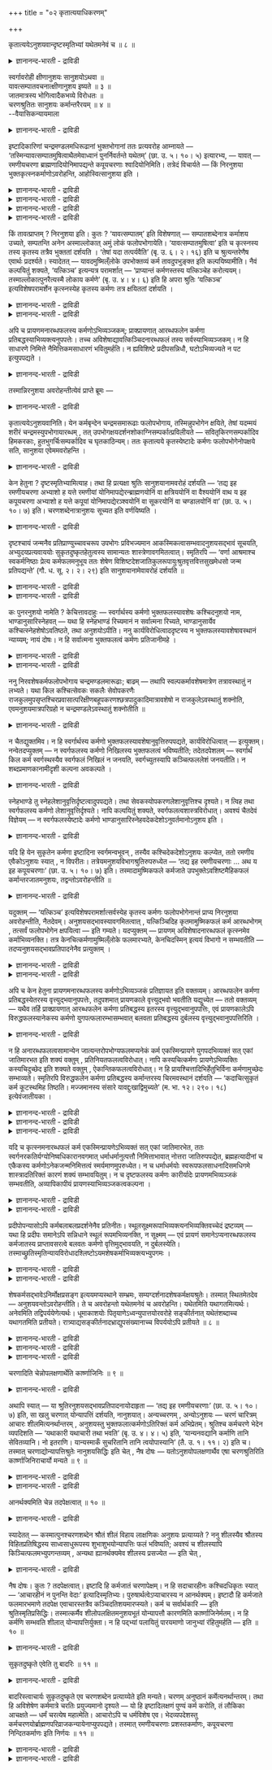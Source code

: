 +++
title = "०२ कृतात्ययाधिकरणम्"

+++

कृतात्ययेऽनुशयवान्दृष्टस्मृतिभ्यां यथेतमनेवं च ॥ ८ ॥  
<details><summary>ज्ञानानन्द-भारती - द्राविडी</summary>

क्रुदात्ययेअऩुसयवाऩ्त्रुष्टस्म्रुदिप्याम् यदेदमऩेवम् स ॥ ८ ॥
</details>

स्वर्गावरोही क्षीणानुशयः सानुशयोऽथवा ॥  
यावत्सम्पातवचनात्क्षीणानुशय इष्यते ॥ ३ ॥  
जातमात्रस्य भोगित्वादैकभव्ये विरोधतः ॥  
चरणश्रुतितः सानुशयः कर्मान्तरैरयम् ॥ ४ ॥  
--वैयासिकन्यायमाला

<details><summary>ज्ञानानन्द-भारती - द्राविडी</summary>

स्वर्क्कत्तिलिरुन्दु इऱङ्गुगिऱवऩ् कर्मा पूरावुम् सिलवु सॆय्दु मिच्चमिल्लामल् इरुप्पवऩा? अल्लदु मिच्च मुळ्ळ कर्मावैयुडैयवऩा? "ऎदुवरै कर्मावो" ऎऩ्ऱु सॊल्लियिरुप्पदाल् मिच्चमिल्लादवऩ् ताऩ् ऎऩ्ऱु ऎण्णप् पडुगिऱदु। पिऱन्द वुडऩेये अऩुबविक्कुम् तऩ्मैयिरुप्प तालुम्, ऒरे समयत्तिल् ऎल्लाम् (अऩुबविक्कप्पडुगिऱदु) ऎऩ्बदु विरोदम् आऩदिऩालुम्, सरणच्चुरुदियिल् सॊल्लप् पडुवदालुम्, वेऱु कर्माक्कळिऩाल् मिच्चमुळ्ळवऩागवे इवऩ् इरुक्किऱाऩ्।
</details>

इष्टादिकारिणां चन्द्रमण्डलमधिरूढानां भुक्तभोगानां ततः प्रत्यवरोह आम्नायते — ‘तस्मिन्यावत्सम्पातमुषित्वाथैतमेवाध्वानं पुनर्निवर्तन्ते यथेतम्’ (छा. उ. ५। १०। ५) इत्यारभ्य, — यावत् — रमणीयचरणा ब्राह्मणादियोनिमापद्यन्ते कपूयचरणाः श्वादियोनिमिति। तत्रेदं विचार्यते — किं निरनुशया भुक्तकृत्स्नकर्माणोऽवरोहन्ति, आहोस्वित्सानुशया इति ।

<details><summary>ज्ञानानन्द-भारती - द्राविडी</summary>

(स्वर्गलोगत्तिऱ्कु पोवदैप्पऱ्ऱि विसारित्तु विट्टु तिरुम्बि वरुवदैप् पऱ्ऱि विसारिक्किऱार्। स्वर्गलोगम् सॆऩ्ऱु अङ्गु कर्मबलऩैयऩुबवित्तु विट्टुत्तिरुम्बि वरुम् पोदु कर्मसेषत्तुडऩ् इङ्गि वरुगिऩ्ऱाऩा अल्लदु कर्मा इल्लामलेये वरुगिऱाऩा ऎऩ्ऱु सन्देहम्। कर्मा इल्लामलेये वरुगिऱाऩ् ऎऩ्ऱु पूर्वबक्षम्। स्वर्गलोगत्तिल् ऎल्ला कर्म पलऩैयुम् अऩुबवित्तुविट्टबडियाल् इवऩिडम् कर्मा मीदमिल्लाददाल् कर्मा इल्लामलेये वरुगिऱाऩ्। कर्मा इरुक्कुंवरै अदऩ् पलऩै अऩुबविप्पदऱ्काग स्वर्गलोगत्तिल् तङ्गिविट्टु कर्मा मुडिन्ददुम् इन्द वऴियिल् तिरुम्बि वरुगिऱाऩ् ऎऩ्ऱु वेऱॊरु सुरुदि मीदियऩ्ऩियिल् ऎल्ला कर्म पलऩैयुम् स्वर्क्कत्तिल् अऩुबविप्पदाग सॊल्गिऱदु। आदलाल् कर्मा मीदियिल्लामले इऱङ्गुगिऱाऩ् ऎऩ्ऱु पूर्वबक्षम्।
</details>

<details><summary>ज्ञानानन्द-भारती - द्राविडी</summary>

स्व्र्गत्तिल् सुगत्तै अऩुबविप्पदऱ्काग सॆय्यप्पट्ट कर्मा मुऴुवदुम् तीर्न्दुबोऩालुम् पलऩैक् कॊडुक्काद सञ्जिदमाऩ पुण्य पाप् कर्माक्कळ् एराळमाग इरुप्पदाल् कर्मावुडऩेये तिरुम्बि वरुगिऱाऩ् ऎऩ्ऱु सित्तान्दम्। कर्मा मीदमिल्लाविट्टाल् पिऱन्द कुऴन्दैगळुक्कु सुग तुक्काऩुबवमिरुक्कादु। पिऱन्दबिऩ् कुऴन्दैगळ् पुण्य पाबङ्गळैच् चॆय्यविल्लैये! ऒरु पिऱवियिल् सॆय्यप्पट्ट ऎल्ला कर्माक्कळुम् मऱु पिऱवियिलेये पलऩैगॊडुत्तुत् तीर्न्दुविडुगिऩ्ऱऩ ऎऩ्ऱ वादम् सरियल्ल इन्दिरबदवियैक् कॊडुक्किऱ अच्वमेदम् मुदलाऩ पुण्य कर्माक्कळैयुम् पऩ्ऱि, नाय् मुदलिय पिऱवियैक् कॊडुक्किऱ पाब कर्माक्कळैयुम् ऒरे पिऱवियिल् अऩुबविक्क मुडियाददाल् ऎल्ला कर्माक्कळुम् ऒरे पिऱवियिल् तीर्न्दु पोगादु। आगवे सञ्जिद कर्माक्कळिल् स्वर्गलोग सौक्यत्तैक् कॊडुत्त सोमयागम् ऎऩ्ऱ कर्मा मुडिन्दु पोऩालुम् पलऩैक्कॊडुक्कादमऱ्ऱ कर्माक्कळ् मिञ्जित्ताऩि रुक्कुम्। सुरुदियिल् 'सम्बादम्' ऎऩ्ऱ सॊल् स्वर्ग सौक्यत्तै कॊडुक्कुम् पुण्य कर्मावैत्ताऩ् कुऱिक्कुम्। स्वर्गत्तिलिरुन्दु इऱङ्गि ५वदु आहुदियिल् सरीरत्तै ऎडुक्कुम्बॊऴुदु पुण्यमुळ्ळवर्गळ् उयर्न्द पिऱवियैयुम् पाबमुळ्ळवर्गळ् ताऴ्न्द पिऱवियैयुम् अडैगिऱार्गळ् ऎऩ्ऱु सुरुदि स्वर्गत्तिलिरुन्दु पूमिक्कु वरुबवर्गळुक्कु कर्मसेषम् इरुप्पदैक् काट्टुगिऱदु। आगैयाल् कर्मसेषत्तुडऩ् तिरुम्बि वरुगिऱार्गळ् ऎऩ्ऱु सित्तान्दम्)।
</details>

<details><summary>ज्ञानानन्द-भारती - द्राविडी</summary>

यागम् मुदलियदु सॆय्दु पुगै मुदलाऩ वऴियाग सन्दिर मण्डलत्तिऱ्कु एऱि पोगङ्गळै अऩुबवित्तु विट्टवर्गळुक्कु अङ्गिरुन्दु तिरुम्ब कीऴे इऱङ्गुवदु सॊल्लप्पडुगिऱदु। "अव्विडत्तिल् सम्बादम् इरुक्कुम् वरै इरुन्दुविट्टु पिऱगु ऎप्पडि पोगप्पट्टदो अदे वऴियाग मऱुबडियुम् तिरुम्बुगिऱार्गळ्" (सान्।V;१०-५) ऎऩ्ऱु आरम्बित्तु नल्ल कर्मा उळ्ळवर्गळ् पिराह्मणर् मुदलाऩ जऩ्मावै अडैगिऱार्गळ्। कॆट्ट कर्मा उळ्ळवर्गळ् नाय् मुदलाऩ जऩ्मावै अडैगिऱार्गळ् ऎऩ्ऱु।
</details>

<details><summary>ज्ञानानन्द-भारती - द्राविडी</summary>

अङ्गु इदु विसारिक्कप्पडुगिऱदु। ऎल्ला कर्माक्कळैयुम् अऩुबवित्तुविट्टु पाक्कि कर्मायिल् लामले इऱङ्गुगिऱार्गळा? अल्लदु पाक्कि कर्मावुडऩ् इऱङ्गुगिऱार्गळा? ऎऩ्ऱु।
</details>

किं तावत्प्राप्तम् ? निरनुशया इति। कुतः ? ‘यावत्सम्पातम्’ इति विशेषणात् — सम्पातशब्देनात्र कर्माशय उच्यते, सम्पतन्ति अनेन अस्माल्लोकात् अमुं लोकं फलोपभोगायेति। ‘यावत्सम्पातमुषित्वा’ इति च कृत्स्नस्य तस्य कृतस्य तत्रैव भुक्ततां दर्शयति । ‘तेषां यदा तत्पर्यवैति’ (बृ. उ. ६। २। १६) इति च श्रुत्यन्तरेणैष एवार्थः प्रदर्श्यते। स्यादेतत् — यावदमुष्मिल्ँलोके उपभोक्तव्यं कर्म तावदुपभुङ्क्त इति कल्पयिष्यामीति। नैवं कल्पयितुं शक्यते, ‘यत्किञ्च’ इत्यन्यत्र परामर्शात् — ‘प्राप्यान्तं कर्मणस्तस्य यत्किञ्चेह करोत्ययम्। तस्माल्लोकात्पुनरैत्यस्मै लोकाय कर्मणे’ (बृ. उ. ४। ४। ६) इति हि अपरा श्रुतिः ‘यत्किञ्च’ इत्यविशेषपरामर्शेन कृत्स्नस्येह कृतस्य कर्मणः तत्र क्षयिततां दर्शयति ।

<details><summary>ज्ञानानन्द-भारती - द्राविडी</summary>

पूर्वबक्षम्: ऎदु न्यायम्? कर्मा अऩ्ऩियिल् ऎऩ्ऱु। एऩ्? सम्बादमिरुक्कुम् वरैयॆऩ्ऱु कुऱिप्पिट्टि रुक्किऱबडियाल्। इङ्गु सम्बादम् ऎऩ्ऱ सप्तत्तिऩाल् कर्माविऩ् सम्बन्दम् सॊल्लप्पडुगिऱदु। इदऩाल् इन्द लोगत्तिलिरुन्दु अन्द लोगत्तिऱ्कु पलऩैयऩुबविप् पदऱ्काग पोगिऱार्गळ् ऎऩ्ऱु। कर्मा इरुक्कुंवरै इरुन्दुविट्टु ऎऩ्बदिऩाल् सॆय्यप्पट्टुळ्ळ अन्द ऎल्ला कर्माविऱ्कुम् अङ्गेये अऩुबविक्कप्पट्ट तऩ्मैयै काट्टुगिऱदु। “अवर्गळुक्कु ऎप्पॊऴुदु अदु मुडिगिऱदो (अप्पॊऴुदु तिरुम्बि वरुगिऱार्गळ्)” (पिरुहत्।VI;२-१६) ऎऩ्ऩुम् वेऱु सुरुदियिऩाल् इदे विषयम् काट्टप्पट्टिरुक्किऱदु।
</details>

<details><summary>ज्ञानानन्द-भारती - द्राविडी</summary>

अन्द लोगत्तिल् ऎव्वळवु कर्मा अऩुबविक्क वेण्डियदो, अव्वळवैयुम् अऩुबविक्किऱाऩ् ऎऩ्ऱु कल्बिक्किऱेऩ् ऎऩ्ऱु इदु इरुक्कलाम्। अव्विदम् कल्बिक्क मुडियादु। वेऱु इडत्तिल् “ऎदॆल्लामो" ऎऩ्ऱु कुऱिप्पिट्टिरुप्पदाल् “ऎदैयॆल्लाम् इङ्गे इवऩ् सॆय्गिऱाऩो, अन्द कर्माविऩ् मुडिवै अडैन्दु, अन्द लोगत्तिलिरुन्दु मऱुबडियुम् इन्द लोगत्तिऱ्कु कर्माविऱ्काग वरुगिऱाऩ्” (पिरुहत्।IV;४-६) ऎऩ्ऱ वेऱु सुरुदि "ऎदॆल्लामो" ऎऩ्ऱु विसेष मऩ्ऩियिल् कुऱिप्पिडुवदाल् इङ्गे सॆय्यप्पट्ट ऎल्ला कर्माविऱ्कुम् अङ्गे क्षयमेऱ्पडुवदै काट्टुगिऱदु।
</details>

अपि च प्रायणमनारब्धफलस्य कर्मणोऽभिव्यञ्जकम्; प्राक्प्रायणात् आरब्धफलेन कर्मणा प्रतिबद्धस्याभिव्यक्त्यनुपपत्तेः। तच्च अविशेषाद्यावत्किञ्चिदनारब्धफलं तस्य सर्वस्याभिव्यञ्जकम्। न हि साधारणे निमित्ते नैमित्तिकमसाधारणं भवितुमर्हति। न ह्यविशिष्टे प्रदीपसन्निधौ, घटोऽभिव्यज्यते न पट इत्युपपद्यते ।

<details><summary>ज्ञानानन्द-भारती - द्राविडी</summary>

तविरवुम्, मरणम् पलऩै कॊडुक्कवारम्बिक्काद कर्माविऱ्कु अबिव्यञ्जगम् (पलऩै कॊडुक्क तयाराक् कुवदु) मरणत्तिऱ्कु मुऩ्ऩाल् पलऩै कॊडुक्क आरम्बित्तिरुक्कुम् कर्माविऩाल् तडैबट्टिरुप्पदऱ्कु (अप्पॊऴुदु) अबिव्यक्ति पॊरुन्दादागैयाल्। अदिल् विसेषमिल्लाददिऩाल् पलऩ् कॊडुक्क आरम्बिक्काद कर्मा ऎव्वळवु उण्डो अदु ऎल्लावऱ्ऱैयुमे तॆरियप्पडुत्तुम्। निमित्तम् पॊदुवाग इरुक्कुम्बोदु, नैमित्तिगम् पॊदुविल्लामल् इरुक्क मुडियादल्लवा? तीबत्तिऩुडैय सन्निदि वित्यासमऩ्ऩियिल् इरुक्कुम् पोदु, कुडम् तॆरिगिऱदु। पडम् तॆरियविल्लै, ऎऩ्बदु उसिदमागादु।
</details>

तस्मान्निरनुशया अवरोहन्तीत्येवं प्राप्ते ब्रूमः —

<details><summary>ज्ञानानन्द-भारती - द्राविडी</summary>

आगैयाल् कर्मसेषमिल्लामल् इऱङ्गुगिऱार्गळ् ऎऩ्ऱु।
</details>

कृतात्ययेऽनुशयवानिति। येन कर्मबृन्देन चन्द्रमसमारूढाः फलोपभोगाय, तस्मिन्नुपभोगेन क्षयिते, तेषां यदम्मयं शरीरं चन्द्रमस्युपभोगायारब्धम् , तत् उपभोगक्षयदर्शनशोकाग्निसम्पर्कात्प्रविलीयते — सवितृकिरणसम्पर्कादिव हिमकरकाः, हुतभुगर्चिःसम्पर्कादिव च घृतकाठिन्यम्। ततः कृतात्यये कृतस्येष्टादेः कर्मणः फलोपभोगेनोपक्षये सति, सानुशया एवेममवरोहन्ति ।

<details><summary>ज्ञानानन्द-भारती - द्राविडी</summary>

समादाऩम्: इव्विदम् वरुम्बोदु सॊल्गिऱोम्। “सॆय्ददु मुडिन्दवुडऩ्, कर्मावुडऩ्” ऎऩ्ऱु ऎन्द कर्मक्कूट्टत्तिऩाल् पलऩै अऩुबविप्पदऱ्काग सन्दिरमण्डलम् सॆऩ्ऱार्गळो, अदु अऩुबवत्तिऩाल् क्षयमाऩवुडऩ्, अवर्गळुडैय ऎन्द जलमयमाऩ सरीरम् सन्दिरऩिल् अऩुबविप्पदऱ्काग एऱ्पट्टदो अदु पोगत् तिऩ् क्षयत्तैप् पार्प्पदिऩाल् एऱ्पडुम् सोगमॆऩ्ऱ अक्ऩियिऩ् सेर्क्कैयिऩाल् लयत्तैयडैन्दु विडुगिऱदु। (उरुगिविडुगिऱदु) सूर्य किरणम् पडुवदाल् पऩिक्कट्टिगळैप्पोल, अक्ऩियिऩ् ज्वालै पडुवदाल् नॆय्यिऩ् कॆट्टियायिरुक्कुम् तऩ्मै पोल। आगैयाल् सॆय्ददु मुडिन्दवुडऩ्; सॆय्यप्पट्ट यागम् मुदलाऩ कर्माविऱ्कु पलऩै अऩुबविप्पदाल् क्षयम् एऱ्पडुम्बोदु, (पाक्कि) कर्मावुडऩेये इङ्गु इऱङ्गि वरुगिऱार्गळ्।
</details>

केन हेतुना ? दृष्टस्मृतिभ्यामित्याह। तथा हि प्रत्यक्षा श्रुतिः सानुशयानामवरोहं दर्शयति — ‘तद्य इह रमणीयचरणा अभ्याशो ह यत्ते रमणीयां योनिमापद्येरन्ब्राह्मणयोनिं वा क्षत्रिययोनिं वा वैश्ययोनिं वाथ य इह कपूयचरणा अभ्याशो ह यत्ते कपूयां योनिमापद्येरञ्श्वयोनिं वा सूकरयोनिं वा चण्डालयोनिं वा’ (छा. उ. ५। १०। ७) इति। चरणशब्देनात्रानुशयः सूच्यत इति वर्णयिष्यति ।

<details><summary>ज्ञानानन्द-भारती - द्राविडी</summary>

ऎऩ्ऩ कारणत्तिऩाल्? “सुरुदि स्मिरुदिगळि लिरुन्दु” ऎऩ्ऱु सॊल्गिऱार्। अप्पडिये पिरत्यक्षमाग सुरुदि कर्मा उडैयवर्गळुक्कु इऱङ्गुदलैक् काट्टुगिऱदु, ‘अवर्गळुक्कुळ् ऎवर्गळ् इङ्गे नल्ल कर्मा उळ्ळवर्गळो अवर्गळ् नल्ल जऩ्मावै अडैगि ऱार्गळ् ऎऩ्बदु निच्चयम्, पिराह्मण जऩ्मावैयो, क्षत्तिरिय जऩ्मावैयो, वैसिय जऩ्मावैयो; मेलुम् ऎवर् इङ्गे कॆट्ट कर्मा उळ्ळवर्गळो अवर्गळ् कॆट्ट जऩ्मावै अडैगिऱार्गळ् ऎऩ्बदुम् निच्चयम्, नाय् जऩ्मावैयो पऩ्ऱि जऩ्मावैयो सण्डाळ जऩ्मावैयो' (सान्।V;१०-७) ऎऩ्ऱु। “सरणम्” ऎऩ्ऱ सप्तत्तिऩाल् कर्मा कुऱिक्कप्पडुगिऱदु। ऎऩ्बदै पिऩ्ऩाल् वर्णिप्पार्।
</details>

दृष्टश्चायं जन्मनैव प्रतिप्राण्युच्चावचरूप उपभोगः प्रविभज्यमान आकस्मिकत्वासम्भवादनुशयसद्भावं सूचयति, अभ्युदयप्रत्यवाययोः सुकृतदुष्कृतहेतुत्वस्य सामान्यतः शास्त्रेणावगमितत्वात्। स्मृतिरपि — ‘वर्णा आश्रमाश्च स्वकर्मनिष्ठाः प्रेत्य कर्मफलमनुभूय ततः शेषेण विशिष्टदेशजातिकुलरूपायुःश्रुतवृत्तवित्तसुखमेधसो जन्म प्रतिपद्यन्ते’ (गौ. ध. सू. २। २। २९) इति सानुशयानामेवावरोहं दर्शयति ॥

<details><summary>ज्ञानानन्द-भारती - द्राविडी</summary>

ऒव्वॊरु पिराणिक्कुम् पिऱवियिलेये तॆरिगिऱ उयर्वु, ताऴ्वाग वित्यासप्पट्टिरुक्किऱ अऩुबवम्, कारणम् इल्लामले एऱ्पट्टिरुप्पदु सम्बविक्काद तिऩाल्, कर्माविऩ् इरुप्पैक् काट्टुगिऱदु। सॆल्वत् तुडऩ् इरुप्पदऱ्कुम् सिरमप्पडुवदऱ्कुम् पुण्णियमुम्, पाबमुम् कारणमॆऩ्बदु पॊदुवाग सास्तिरत्तिऩाल् अऱियप्पडुवदाल्।
</details>

<details><summary>ज्ञानानन्द-भारती - द्राविडी</summary>

वर्णत्तैयुम् आच्रमत्तैयुम् उडैयवर्गळ् तङ्गळ् कर्माविल् ईडुबट्टिरुन्दु इऱन्द पिऱगु कर्मबलऩै अऩुबवित्तुविट्टु, पिऱगु मीदमुळ्ळ कर्माविऩाल् कुऱिप्पिट्ट इडम्, इऩम्, कुलम्, रूबम्, आयुस्, वित्यै, नडत्तै, सॆल्वम्, सुगम्, पुत्ति इवैयुळ्ळवर्गळाग जऩ्मावै अडैगिऱार्गळ् ऎऩ्ऱुळ्ळ स्मिरुदियुम् कर्मावुडैयवर्गळुक्के इऱङ्गुदलैक् काट्टुगिऱदु।
</details>

कः पुनरनुशयो नामेति ? केचित्तावदाहुः — स्वर्गार्थस्य कर्मणो भुक्तफलस्यावशेषः कश्चिदनुशयो नाम, भाण्डानुसारिस्नेहवत् — यथा हि स्नेहभाण्डं रिच्यमानं न सर्वात्मना रिच्यते, भाण्डानुसार्येव कश्चित्स्नेहशेषोऽवतिष्ठते, तथा अनुशयोऽपीति। ननु कार्यविरोधित्वाददृष्टस्य न भुक्तफलस्यावशेषावस्थानं न्याय्यम्; नायं दोषः। न हि सर्वात्मना भुक्तफलत्वं कर्मणः प्रतिजानीमहे ।

<details><summary>ज्ञानानन्द-भारती - द्राविडी</summary>

“अऩुसयम्” (कर्मा) ऎऩ्बदु ऎदु? ऎऩ्बदिल् सिलर् सॊल्गिऱार्गळ्। स्वर्क्कत्तै पिरयोजऩ मायुडैयदाय् पलऩ् अऩुबविक्कप्पट्टदाय् इरुक्कुम् कर्माविऩुडैय एदो मीदमुळ्ळदु अऩुसयम्; पात्तिरत्तिल् ऒट्टिक् कॊण्डु इरुक्कुम् ऎण्णॆय्बोल, ऎऩ्ऱु ऎप्पडि ऎण्णॆय् पात्तिरम् वडित्तालुम्गूड पूरावुम् वडिक्क मुडिगिऱदिल्लै। पात्तिरत्तिल् ऒट्टिक्कॊण्डे कॊञ्जम् ऎण्णै मीदम् इरुक्कवेयिरुक्कुमो, अदु पोल अऩुसयमुम् ऎऩ्ऱु
</details>

<details><summary>ज्ञानानन्द-भारती - द्राविडी</summary>

अदिरुष्टत्तिऱ्कु कार्यत्तै विरोदियायुडैय तऩ्मै (पलऩ् एऱ्पट्टाल् नासम् अडैय वेण्डिय तऩ्मै) इरुप्पदाल्, पलऩ् अऩुबविक्कप्पट्ट कर्मा विऱ्कु मीदम् इरुप्पदु न्यायमिल्लैये ऎऩ्ऱाल् इदु तोषमिल्लै। कर्माविऱ्कु पूरावुम् पलऩ् अऩुबविक्कप् पडुम् तऩ्मैयैच् चॊल्लविल्लै।
</details>

ननु निरवशेषकर्मफलोपभोगाय चन्द्रमण्डलमारूढाः; बाढम् — तथापि स्वल्पकर्मावशेषमात्रेण तत्रावस्थातुं न लभ्यते। यथा किल कश्चित्सेवकः सकलैः सेवोपकरणैः राजकुलमुपसृप्तश्चिरप्रवासात्परिक्षीणबहूपकरणश्छत्रपादुकादिमात्रावशेषो न राजकुलेऽवस्थातुं शक्नोति, एवमनुशयमात्रपरिग्रहो न चन्द्रमण्डलेऽवस्थातुं शक्नोतीति ॥

<details><summary>ज्ञानानन्द-भारती - द्राविडी</summary>

पाक्कियऩ्ऩियिल् कर्मबलऩै अऩुबविक्कवल्लवा सन्दिरमण्डलम् एऱिच्चॆऩ्ऱदु? वास्तवम्। आऩालुम् कर्माविऩ् सेषम् वॆगु अल्बमायिरुन्दाल् मात्तिरम् अङ्गे इरुक्क मुडियादु। सेवैक्कु वेण्डिय सगल उबगरणङ्गळुडऩ् राजगुलम् सॆऩ्ऱ सेवगळ् वॆगुनाळ् वॆळियिल् पोय् इरुन्दबडियाल् अनेग उबगरणङ्गळ् कुऱैन्दुबोय् कुडै, पादुगै मुदलियदु मात्तिरम् मीदमुळ्ळवऩाय् राजगुलत्तिल् इरुक्कमुडिया तल्लवा? अदैप्पोल। इव्विदमे मीदमुळ्ळ कर्मावै मात्तिरमुडैयवऩ् सन्दिरमण्डलत्तिल् इरुप्पदु मुडियादु ऎऩ्ऱु।
</details>

न चैतद्युक्तमिव। न हि स्वर्गार्थस्य कर्मणो भुक्तफलस्यावशेषानुवृत्तिरुपपद्यते, कार्यविरोधित्वात् — इत्युक्तम्। नन्वेतदप्युक्तम् — न स्वर्गफलस्य कर्मणो निखिलस्य भुक्तफलत्वं भविष्यतीति; तदेतदपेशलम् — स्वर्गार्थं किल कर्म स्वर्गस्थस्यैव स्वर्गफलं निखिलं न जनयति, स्वर्गच्युतस्यापि कञ्चित्फललेशं जनयतीति। न शब्दप्रमाणकानामीदृशी कल्पना अवकल्पते ।

<details><summary>ज्ञानानन्द-भारती - द्राविडी</summary>

इदुवुम् युक्तमिल्लै। स्वर्क्कत्तै पिरयोजऩ माय् उडैयदुम् पलऩै अऩुबविक्कप्पट्टदुमाऩ कर्माविऱ्कु मीदमिरुक्कुमॆऩ्बदु पॊरुन्दादु। कार्यत् तिऱ्कु विरोदत्तऩ्मैयुळ्ळदाल् ऎऩ्ऱु सॊल्लप्पट्टदु। स्वर्क्कत्तै पलऩायुळ्ळ कर्मा पूरावुम् पलऩ् अऩुब विक्कप्पट्टदाग इरादु ऎऩ्ऱु इदुवुम् सॊऩ्ऩोमे ऎऩ्ऱाल्, अदुवुम् न्यायमागादु। स्वर्क्कत्तै पिरयोजऩमायुळ्ळ कर्मा स्वर्क्कत्तिलिरुप्पवऩुक्कु पूरा स्वर्क्क पलऩैयुम् एऱ्पडुत्तुवदु इल्लै, स्वर्क्कत्तिलिरुन्दु नऴुविऩवऩुक्कुम् एदो कॊञ्जम् पलऩै एऱ्पडुत्तुगिऱदु ऎऩ्ऱु। सप्तत्तै पिरमाणमाय् उळ्ळवर्गळुक्कु इदुबोलवुळ्ळ कल्बऩै उसिद मिल्लै।
</details>

स्नेहभाण्डे तु स्नेहलेशानुवृत्तिर्दृष्टत्वादुपपद्यते। तथा सेवकस्योपकरणलेशानुवृत्तिश्च दृश्यते। न त्विह तथा स्वर्गफलस्य कर्मणो लेशानुवृत्तिर्दृश्यते। नापि कल्पयितुं शक्यते, स्वर्गफलत्वशास्त्रविरोधात्। अवश्यं चैतदेवं विज्ञेयम् — न स्वर्गफलस्येष्टादेः कर्मणो भाण्डानुसारिस्नेहवदेकदेशोऽनुवर्तमानोऽनुशय इति ।

<details><summary>ज्ञानानन्द-भारती - द्राविडी</summary>

ऎण्णॆय् पात्तिरत्तिलो कॊञ्जम् ऎण्णॆय् ऒट्टिक्कॊण्डिरुप्पदु नेरिल् पार्क्कप्पडुगिऱ पडियाल् पॊरुत्तमागुम्। अप्पडिये सेवगऩुक्कु कॊञ्जम् उबगरणङ्गळ् मीदमिरुप्पदु काणप्पडुगिऱदु। इङ्गेयो अदैप्पोल, स्वर्क्कत्तै पलऩायुळ्ळ कर्माविऩ् मीदमिरुप्पदु काणप्पडविल्लै, स्वर्क्कत्तै पलऩा युळ्ळदॆऩ्ऱु सॊल्लुम् सास्तिरत्तिऱ्कु विरोदमायिरुप् पदाल् कल्बिक्कवुम् मुडियादु। इदै अवसियम् अऱिन्दु कॊळ्ळ वेण्डुम्। स्वर्क्कत्तै पलऩागवुडैय यागम् मुदलिय कर्माविऱ्कु पात्तिरत्तिल् ऒट्टिक्कॊण्डिरुक्कुम् ऎण्णैयैप्पोल, ऒट्टिक्कॊण्डु कूडवेवरुगिऱ ऒरु अंसम् अऩुसयम् अल्ल।
</details>

यदि हि येन सुकृतेन कर्मणा इष्टादिना स्वर्गमन्वभूवन् , तस्यैव कश्चिदेकदेशोऽनुशयः कल्प्येत, ततो रमणीय एवैकोऽनुशयः स्यात् , न विपरीतः। तत्रेयमनुशयविभागश्रुतिरुपरुध्येत — ‘तद्य इह रमणीयचरणाः … अथ य इह कपूयचरणाः’ (छा. उ. ५। १०। ७) इति। तस्मादामुष्मिकफले कर्मजाते उपभुक्तेऽवशिष्टमैहिकफलं कर्मान्तरजातमनुशयः, तद्वन्तोऽवरोहन्तीति ॥

<details><summary>ज्ञानानन्द-भारती - द्राविडी</summary>

ऎन्द यागम् मुदलाऩ पुण्णिय कर्माविऩाल् स्वर्गत्तै अऩुबवित्तार्गळो, अदे कर्माविऩुडैय ऒरु अंसम् अऩुसयम् ऎऩ्ऱु कल्बिक्कप्पडुमेयाऩाल्, अप्पॊऴुदु ऒरे नल्लदागत्ताऩ् अऩुसयम् इरुक्क मुडियुम्। माऱुदलाग इरुक्क मुडियादु। "अप्पॊऴुदु इङ्गे नल्ल नडत्तैयुळ्ळवर्गळ्, अप्पडिये कॆट्ट नडत्तैयुळ्ळवर्गळ् ऎवर्गळो" (सान्।V;१०-३) ऎऩ्ऱु अऩुसयत्तै पिरित्तुच् चॊल्लुम् इन्द सुरुदि पादिक्कप् पट्टु विडुम्। आगैयाल् मऱुलोगत्तिल् उळ्ळदै पलऩायुडैय कर्मक्कूट्टम् अऩुबविक्कप्पट्ट पिऱगु, मीदमिरुक्कुम् इन्द लोगत्तिलुळ्ळ पलऩैक् कॊडुक्कुम् वेऱु कर्माक्कळिऩ् कूट्टम्दाऩ् अऩुसयम्; अदैयुडै यवर्गळ् इऱङ्गि वरुगिऱार्गळ्, ऎऩ्ऱु।
</details>

यदुक्तम् — ‘यत्किञ्च’ इत्यविशेषपरामर्शात्सर्वस्येह कृतस्य कर्मणः फलोपभोगेनान्तं प्राप्य निरनुशया अवरोहन्तीति, नैतदेवम्। अनुशयसद्भावस्यावगमितत्वात् , यत्किञ्चिदिह कृतमामुष्मिकफलं कर्म आरब्धभोगम् , तत्सर्वं फलोपभोगेन क्षपयित्वा — इति गम्यते। यदप्युक्तम् — प्रायणम् अविशेषादनारब्धफलं कृत्स्नमेव कर्माभिव्यनक्ति। तत्र केनचित्कर्मणामुष्मिल्ँलोके फलमारभ्यते, केनचिदस्मिन् इत्ययं विभागो न सम्भवतीति — तदप्यनुशयसद्भावप्रतिपादनेनैव प्रत्युक्तम् ।

<details><summary>ज्ञानानन्द-भारती - द्राविडी</summary>

“ऎदु ऎल्लामो" ऎऩ्ऱु। वित्यासप्पडुत्तामल् सॊल्लियिरुप्पदाल् इङ्गे सॆय्यप्पट्टिरुक्किऱ ऎल्ला कर्माविऩुडैय मुडिवैयुम् पलऩै अऩुबविप्पदिऩाल् अडैन्दु, अऩुसयमऩ्ऩियिलेये वरुगिऱार्गळ् ऎऩ्ऱु ऎदु सॊल्लप्पट्टदो, अदु अप्पडियल्ल। अऩुसयमुण् डॆऩ्बदु तॆरिगिऱबडियाल् मऱु उलगत्तै पलऩायुळ्ळ ऎन्द कर्मा ऎल्लाम् इङ्गे सॆय्यप्पट्टिरुक्किऱदो अदु पलऩ् कॊडुक्कवारम्बित्तु अदु पूरावैयुम् पलऩै अऩुबविप्पदिऩाल् क्षयम् सॆय्दु ऎऩ्ऱु तॆरिगिऱदु।
</details>

<details><summary>ज्ञानानन्द-भारती - द्राविडी</summary>

मरणम् ऎऩ्बदु पॊदुवाऩदाल् पलऩ् कॊडुक्क आरम्बिक्काद ऎल्ला कर्मावैयुम् काट्टुगिऱदु, अदिल् सिल कर्माविऩाल् मऱु उलगत्तिल् पलऩै आरम्बिक्किऱदु सिल कर्माविऩाल् इङ्गे पलऩैक् कॊडुक्किऱदु ऎऩ्ऱु पिरिप्पदु सम्बविक्कादु, ऎऩ्ऱु ऎदु सॊल्लप्पट्टदो, अदुवुम्गूड अऩुसयम् उण्डु ऎऩ्ऱु ऎडुत्तुक् काट्टिऩ तिऩालेये पदिल् सॊल्लप्पट्टुविट्टदु।
</details>

अपि च केन हेतुना प्रायणमनारब्धफलस्य कर्मणोऽभिव्यञ्जकं प्रतिज्ञायत इति वक्तव्यम्। आरब्धफलेन कर्मणा प्रतिबद्धस्येतरस्य वृत्त्युद्भवानुपपत्तेः, तदुपशमात् प्रायणकाले वृत्त्युद्भवो भवतीति यद्युच्येत — ततो वक्तव्यम् — यथैव तर्हि प्राक्प्रायणात् आरब्धफलेन कर्मणा प्रतिबद्धस्य इतरस्य वृत्त्युद्भवानुपपत्तिः, एवं प्रायणकालेऽपि विरुद्धफलस्यानेकस्य कर्मणो युगपत्फलारम्भासम्भवात् बलवता प्रतिबद्धस्य दुर्बलस्य वृत्त्युद्भवानुपपत्तिरिति ।

<details><summary>ज्ञानानन्द-भारती - द्राविडी</summary>

मेलुम्, पलऩ् कॊडुक्क आरम्बिक्काद कर्मावै मरणम् काट्टुगिऱदु ऎऩ्ऱु ऎन्दक् कारणत्तिऩाल् सॊल्लप्पडुगिऱदु? पलऩैक् कॊडुक्क आरम्बित् तिरुक्कुम् कर्माविऩाल् तडैबट्टिरुक्किऱ मऱ्ऱत्तिऱ्कु विरुत्तियेऱ्पडुवदु न्यायमिल्लाददिऩाल्, मरण कालत्तिल् अदु अडङ्गिविट्टबडियाल् विरुत्ति एऱ्पडु किऱदु ऎऩ्ऱु सॊल्गिऱदाऩाल्, अप्पॊऴुदु सॊल्ल वेण्डुम्-मरणत्तिऱ्कु मुऩ्ऩाल् पलऩैक् कॊडुक्क वारम्बित्तुळ्ळ कर्माविऩाल् तडैबट्टिरुक्किऱ मऱ्ऱ तिऱ्कु विरुत्तियेऱ्पडुवदु ऎप्पडि न्यायमिल् लैयो, अप्पडिये मरण कालत्तिलुम्गूड विरुत्तमाऩ पलऩ् कळैयुडैय पल कर्माक्कळुक्कु ऒरे समयत्तिल् पलऩ् कॊडुक्क आरम्बिप्पदु सम्बविक्काददिऩाल्, पलमायुळ्ळ तिऩाल् तडैबट्टुळ्ळ तुर्बलमाऩ कर्माविऱ्कु विरुत्ति येऱ्पडुवदु न्यायमिल्लै,
</details>

न हि अनारब्धफलत्वसामान्येन जात्यन्तरोपभोग्यफलमप्यनेकं कर्म एकस्मिन्प्रायणे युगपदभिव्यक्तं सत् एकां जातिमारभत इति शक्यं वक्तुम् , प्रतिनियतफलत्वविरोधात्। नापि कस्यचित्कर्मणः प्रायणेऽभिव्यक्तिः कस्यचिदुच्छेद इति शक्यते वक्तुम् , ऐकान्तिकफलत्वविरोधात्। न हि प्रायश्चित्तादिभिर्हेतुभिर्विना कर्मणामुच्छेदः सम्भाव्यते। स्मृतिरपि विरुद्धफलेन कर्मणा प्रतिबद्धस्य कर्मान्तरस्य चिरमवस्थानं दर्शयति — ‘कदाचित्सुकृतं कर्म कूटस्थमिह तिष्ठति। मज्जमानस्य संसारे यावद्दुःखाद्विमुच्यते’ (म. भा. १२। २९०। १८) इत्येवंजातीयका ।

<details><summary>ज्ञानानन्द-भारती - द्राविडी</summary>

वॆव्वेऱु जऩ्माक्कळिल् पलऩै अऩुबविक्क वेण्डिय पलविद कर्मावुम्गूड, पलऩ्गॊडुक्क आरम्बिक्कविल्लै ऎऩ्ऱ समाऩत्तऩ्मैयिऩाल्, ऒरे मरणत्तिल् सेर्न्दाऱ्पोल वियक्तमाग आगि ऒरु जऩ्मावै आरम्बिक्किऱदु ऎऩ्ऱु सॊल्लवुम् मुडियादु, अदऱ्कु एऱ्पट्ट तऩित्तऩियाऩ पलऩैयुडैय तऩ्मैक्कु विरोदमागैयाल्।
</details>

<details><summary>ज्ञानानन्द-भारती - द्राविडी</summary>

मरणगालत्तिल् सिल कर्माविऱ्कु वियक्ति, सिलदिऱ्कु नासम् ऎऩ्ऱु सॊल्लवुम् मुडियादु। पलऩैक् कॊडुत्ताग वेण्डुमॆऩ्ऱ तऩ्मैक्कु विरोदमा कैयाल्, पिरायच्चित्तम् मुदलाऩ कारणङ्गळ् अऩ्ऩियिल् कर्माक्कळुक्कु नासम् सम्बविक्कादु ऎऩ्बदु पिरसित्तम्।
</details>

<details><summary>ज्ञानानन्द-भारती - द्राविडी</summary>

विरुत्तमाऩ पलऩैक्कॊडुक्कुम् कर्माविऩाल् तडैबट्टिरुक्कुम् वेऱु कर्माविऱ्कु वॆगुनाळ् इरुप्पु उण्डु ऎऩ्बदै स्मिरुदियुम् काट्टुगिऱदु। “संसारत्तिल् मूऴ्गि इरुप्पवऩ् ऎप्पॊऴुदु तुक्कत् तिलिरुन्दु विडुबडुगिऱाऩो अदुवरै, सिल समयम् पुण्णिय कर्मा इङ्गु अऴियामल् इरुक्कुम्” ऎऩ्बदु पोलवुळ्ळदु।
</details>

यदि च कृत्स्नमनारब्धफलं कर्म एकस्मिन्प्रायणेऽभिव्यक्तं सत् एकां जातिमारभेत, ततः स्वर्गनरकतिर्यग्योनिष्वधिकारानवगमात् धर्माधर्मानुत्पत्तौ निमित्ताभावात् नोत्तरा जातिरुपपद्येत, ब्रह्महत्यादीनां च एकैकस्य कर्मणोऽनेकजन्मनिमित्तत्वं स्मर्यमाणमुपरुध्येत। न च धर्माधर्मयोः स्वरूपफलसाधनादिसमधिगमे शास्त्रादतिरिक्तं कारणं शक्यं सम्भावयितुम्। न च दृष्टफलस्य कर्मणः कारीर्यादेः प्रायणमभिव्यञ्जकं सम्भवतीति, अव्यापिकापीयं प्रायणस्याभिव्यञ्जकत्वकल्पना ।

<details><summary>ज्ञानानन्द-भारती - द्राविडी</summary>

पलऩै कॊडुक्कवारम्बिक्काद ऎल्ला कर्मावुमे ऒरे मरणत्तिल् वियक्तमागि ऒरे जऩ्मावैक् कॊडुक् कुमेयाऩाल्, अप्पॊऴुदु स्वर्क्कम्। नरगम्, मिरुगम् इप्पिऱविगळुक्कु कर्माविल् अदिगारम् काणादबडियाल्, तर्ममो, अदर्ममो एऱ्पडमुडियाददिऩाल् निमित्त मिल्लै ऎऩ्बदाल्, मेले पिऱप्पे एऱ्पड नियाय मिल्लै। पिरह्महत्ति मुदलियवैगळिल् ऒव्वॊरु कर्माविऱ्कुम् पल जऩ्माक्कळुक्कु कारणमायिरुक्कुम् तऩ्मै स्मिरुदिगळिल् सॊल्लप्पट्टिरुप्पदु पादिक्कप् पट्टुविडुम्। तर्मम्, अदर्मम् इवैगळुडैय स्वरूबम्, पलऩ्, सादऩम् मुदलियदै अऱियुम् विषयत्तिल् सास्तिरत्तिऱ्कु वेऱाग कारणम् इरुक्कलामॆऩ्ऱु ऎण्ण मुडियादु।
</details>

<details><summary>ज्ञानानन्द-भारती - द्राविडी</summary>

मेलुम्, मरणत्तिऱ्कु कर्मावैक् काट्टुम् तऩ्मै उण्डॆऩ्ऱ कल्बऩै नेरिल् पार्क्कक्कूडिय पलऩुळ्ळ कारीरि मुदलाऩ कर्माक्कळुक्कु मरणम् काट्टुगिऱ तॆऩ्बदु पॊरुन्दादॆऩ्बदिऩाल् वियाबगमाऩदु मिल्लै।
</details>

प्रदीपोपन्यासोऽपि कर्मबलाबलप्रदर्शनेनैव प्रतिनीतः। स्थूलसूक्ष्मरूपाभिव्यक्त्यनभिव्यक्तिवच्चेदं द्रष्टव्यम् — यथा हि प्रदीपः समानेऽपि सन्निधाने स्थूलं रूपमभिव्यनक्ति, न सूक्ष्मम् — एवं प्रायणं समानेऽप्यनारब्धफलस्य कर्मजातस्य प्राप्तावसरत्वे बलवतः कर्मणो वृत्तिमुद्भावयति, न दुर्बलस्येति। तस्माच्छ्रुतिस्मृतिन्यायविरोधादश्लिष्टोऽयमशेषकर्माभिव्यक्त्यभ्युपगमः ।

<details><summary>ज्ञानानन्द-भारती - द्राविडी</summary>

तीब तिरुष्टान्दम् सॊऩ्ऩदुम् कर्माक्कळिऩ् पलाबलऩ्गळिऩालेये पदिल् सॊल्लप्पट्टुविट्टदु, स्तूलमायुळ्ळ रूबम् तॆरिगिऱदु सूक्ष्ममायुळ्ळ रूबम् तॆरिगिऱदिल्लै, ऎऩ्बदुबोल इदु अऱियप्पड वेण्डुम्। मुऩ्ऩाल् इरुप्पदु ऎऩ्बदु समाऩमायिरुन्द पोदिलुम्, तीबम् ऎप्पडि स्तूलमाऩ रूबत्तै विळक्कुगिऱदु। सूक्ष्ममाऩ रूबत्तै विळक्कुवदिल् लैयो, अप्पडिये पलऩैक् कॊडुक्क आरम्बिक्काद कर्म कूट्टत्तिऱ्कु इडम् किडैप्पदु पॊदुवायिरुन्द पोदिलुम्, मरणम् पलमाऩ कर्माविऩ् विरुत्तियै एऱ्पडुत्तुगिऱदु। तुर्बलमाऩ कर्माविऱ्किल्लै, ऎऩ्ऱु।
</details>

<details><summary>ज्ञानानन्द-भारती - द्राविडी</summary>

आगैयाल् पाक्कियऩ्ऩियिल् ऎल्ला कर्मावुम् वियक्तमागिऱदु ऎऩ्ऱु ऒप्पुक्कॊळ्वदु सुरुदि, स्मिरुदि न्यायङ्गळुक्कु विरोदमायिरुप्पदाल् पॊरुत्तमिल्लै।
</details>

शेषकर्मसद्भावेऽनिर्मोक्षप्रसङ्ग इत्ययमप्यस्थाने सम्भ्रमः, सम्यग्दर्शनादशेषकर्मक्षयश्रुतेः। तस्मात् स्थितमेतदेव — अनुशयवन्तोऽवरोहन्तीति। ते च अवरोहन्तो यथेतमनेवं च अवरोहन्ति। यथेतमिति यथागतमित्यर्थः। अनेवमिति तद्विपर्ययेणेत्यर्थः। धूमाकाशयोः पितृयाणेऽध्वन्युपात्तयोरवरोहे सङ्कीर्तनात् यथेतंशब्दाच्च यथागतमिति प्रतीयते। रात्र्याद्यसङ्कीर्तनादभ्राद्युपसंख्यानाच्च विपर्ययोऽपि प्रतीयते ॥ ८ ॥

<details><summary>ज्ञानानन्द-भारती - द्राविडी</summary>

कर्मा पाक्कियिरुन्दाल् मोक्षमिल्लामल् पोय् विडुम् ऎऩ्गिऱ इदुवुम् न्यायमिल्लाद पदट्टम्, नल्ल अऱिविऩाल् (आत्म (आत्म साक्षात्कारत्तिऩाल्) ऎल्ला कर्माक्कळुम् क्षयमागिविडुमॆऩ्ऱु सुरुदियिरुप्पदिऩाल्।
</details>

<details><summary>ज्ञानानन्द-भारती - द्राविडी</summary>

आगैयाल् अऩुसयत्तोडु कूडिऩवर्गळाग कीऴे इऱङ्गुगिऱार्गळ् ऎऩ्ऱ इदुदाऩ् निलैक्किऱदु।
</details>

<details><summary>ज्ञानानन्द-भारती - द्राविडी</summary>

इऱङ्गुगिऱ अवर्गळुम् पोऩबडियायुम्, अप्पडि यऩ्ऩियिलुम् इऱङ्गुगिऱार्गळ्। “पोऩबडि” ऎऩ्ऱाल् ऎन्द किरमप्पडिप् पोऩार्गळो अप्पडि ऎऩ्ऱु अर्त्तम्। “अप्पडियऩ्ऩियिल्” ऎऩ्ऱाल् अदऱ्कु विबरीदमाय् ऎऩ्ऱु अर्त्तम्। तिरुम्बिवरुगैयिल् पित्रुयाण मार्क्कत्तिल् उळ्ळ पुगै, आगासम् इरण्डैयुम् सॊल्लियिरुप् पदालुम् पोऩबडि ऎऩ्ऱ सप्तत्तिऩालुम् पोऩ किरमप्पडि ऎऩ्ऱु तॆरिगिऱदु। रात्तिरि मुदलियदै सॊल्लाददिऩालुम् मेगम् मुदलियदै सॊल्लियिरुप्प तालुम् विबरीदत्तऩ्मैयुम् तॆरिगिऱदु।
</details>

चरणादिति चेन्नोपलक्षणार्थेति कार्ष्णाजिनिः ॥ ९ ॥  
<details><summary>ज्ञानानन्द-भारती - द्राविडी</summary>

सरणादिदि सेऩ्ऩोबलक्षणार्देदि कार्ष्णाजिऩि: ॥ ९ ॥
</details>

अथापि स्यात् — या श्रुतिरनुशयसद्भावप्रतिपादनायोदाहृता — ‘तद्य इह रमणीयचरणाः’ (छा. उ. ५। १०। ७) इति, सा खलु चरणात् योन्यापत्तिं दर्शयति, नानुशयात्। अन्यच्चरणम् , अन्योऽनुशयः — चरणं चारित्रम् आचारः शीलमित्यनर्थान्तरम् , अनुशयस्तु भुक्तफलात्कर्मणोऽतिरिक्तं कर्म अभिप्रेतम्। श्रुतिश्च कर्मचरणे भेदेन व्यपदिशति — ‘यथाकारी यथाचारी तथा भवति’ (बृ. उ. ४। ४। ५) इति, ‘यान्यनवद्यानि कर्माणि तानि सेवितव्यानि। नो इतराणि। यान्यस्माकँ सुचरितानि तानि त्वयोपास्यानि’ (तै. उ. १। ११। २) इति च। तस्मात् चरणाद्योन्यापत्तिश्रुतेः नानुशयसिद्धिः इति चेत् , नैष दोषः — यतोऽनुशयोपलक्षणार्थैव एषा चरणश्रुतिरिति कार्ष्णाजिनिराचार्यो मन्यते ॥ ९ ॥

<details><summary>ज्ञानानन्द-भारती - द्राविडी</summary>

पूर्वबक्षम्: इप्पडियिरुक्कलामे? अऩुसयम् उण्डु ऎऩ्ऱु पिरदिबादऩम् सॆय्वदऱ्काग “अप्पॊऴुदु ऎवर्गळ् इङ्गे नल्ल सरणमुडैयवर्गळो" (सान्।V;१०-७) ऎऩ्ऱ ऎन्द सुरुदि ऎडुत्तुक्काट्टप्पट्टदो, अदु नडत्तैयिलिरुन्दल्लवा जऩ्ममडैवदैक् काट्टु किऱदु, अऩुसयत्तिलिरुन्दु इल्लैये? नडत्तै वेऱु, अऩुसयम् वेऱु। नडत्तै, सारित्तिरम्, आसारम्, सीलम् वै वेऱुबडाद अर्त्तत्तोडु कूडियवै। अऩुसयमो पलऩैयऩुबविक्कप्पट्ट कर्माविऱ्कु वेऱायुळ्ळ कर्मावागक् करुदप्पडुगिऱदु। सुरुदियुम् कर्मावैयुम् नडत्तैयैयुम् वेऱ्ऱुमैयुडऩेये कुऱिप्पिडुगिऱदु। "ऎप्पडि सॆय्गिऱाऩो, ऎप्पडि नडक्कि ऱाऩो, अप्पडि आगिऱाऩ्" (पिरुहत्।IV;४-५) ऎऩ्ऱुम्, "तोषमऱ्ऱ कर्माक्कळ् ऎवैयो अवै अऩुष्टिक्कत् तक्कवै। मऱ्ऱवैयल्ल; ऎङ्गळिडमुळ्ळ नल्ल नडत्तै कळ् ऎवैयो अवै उऩ्ऩाल् कैप्पऱ्ऱत्तक्कवै” (तैत्तिरीय।I;११-२) ऎऩ्ऱुम्, आगैयाल् नडत्तैयाल् जऩ्माविऩ् अडैवु ऎऩ्ऱु सुरुदियिरुप्पदाल्, अऩुसयम् ऎऩ्बदु सित्तिक्कविल्लै ऎऩ्ऱाल्।
</details>

<details><summary>ज्ञानानन्द-भारती - द्राविडी</summary>

समादाऩम्: इदु तोषमिल्लै। एऩॆऩ्ऱाल्, इन्द नडत्तैयॆऩ्ऱ सुरुदि अऩुसयत्तिऱ्कु उबलक्ष णमागत् ताऩ् ऎऩ्ऱु कार्ष्णाजिऩि आसार्यार् ऎण्णुगिऱार्।
</details>

आनर्थक्यमिति चेन्न तदपेक्षत्वात् ॥ १० ॥  
<details><summary>ज्ञानानन्द-भारती - द्राविडी</summary>

आऩर्दक्यमिदि सेऩ्ऩ तदबेक्षत्वात् ॥ १० ॥
</details>

स्यादेतत् — कस्मात्पुनश्चरणशब्देन श्रौतं शीलं विहाय लाक्षणिकः अनुशयः प्रत्याय्यते ? ननु शीलस्यैव श्रौतस्य विहितप्रतिषिद्धस्य साध्वसाधुरूपस्य शुभाशुभयोन्यापत्तिः फलं भविष्यति; अवश्यं च शीलस्यापि किञ्चित्फलमभ्युपगन्तव्यम् , अन्यथा ह्यानर्थक्यमेव शीलस्य प्रसज्येत — इति चेत् ,

<details><summary>ज्ञानानन्द-भारती - द्राविडी</summary>

पूर्वबक्षम्: इदु इरुक्कलाम्। आऩाल् सरणम् ऎऩ्ऱ सप्तत्तिऩाल् कुऱिक्कप्पडुगिऱ सीलम् ऎऩ्ऱ अर्त्तत्तै विट्टु विट्टु, ऎदऱ्काग लक्षणैयाल् किडैक्कुम् अऩुसयम् ऎऩ्ऱु अर्त्तम् सॆय्यप्पडुगिऱदु? सुरुदियिऩाल् सॊल्लप्पट्टदाय् विहिदमायुम्, पिरदिषित् तमायुमुळ्ळदाय् नल्लदु कॆट्टदु ऎऩ्ऱ स्वरूबमुळ्ळ नडत्तैक्के पलऩाग नल्लदु, कॆट्टदु ऎऩ्ऱ जऩ्मावै अडैवदु इरुक्कलामे? मेलुम्, नडत्तैक्कुम् एदेऩुम् पलऩ् उण्डॆऩ्ऱु अवसियम् ऒप्पुक्कॊळ्ळ वेण्डुम् ; इल्लैयाऩाल्, नडत्तैक्कु वीणागुम् तऩ्मैयॆऩ्ऱे एऱ्पट्टुविडुम् ऎऩ्ऱाल्,
</details>

नैष दोषः। कुतः ? तदपेक्षत्वात्। इष्टादि हि कर्मजातं चरणापेक्षम्। न हि सदाचारहीनः कश्चिदधिकृतः स्यात् — ‘आचारहीनं न पुनन्ति वेदाः’ इत्यादिस्मृतिभ्यः। पुरुषार्थत्वेऽप्याचारस्य न आनर्थक्यम्। इष्टादौ हि कर्मजाते फलमारभमाणे तदपेक्ष एवाचारस्तत्रैव कञ्चिदतिशयमारप्स्यते। कर्म च सर्वार्थकारि — इति श्रुतिस्मृतिप्रसिद्धिः। तस्मात्कर्मैव शीलोपलक्षितमनुशयभूतं योन्यापत्तौ कारणमिति कार्ष्णाजिनेर्मतम्। न हि कर्मणि सम्भवति शीलात् योन्यापत्तिर्युक्ता। न हि पद्भ्यां पलायितुं पारयमाणो जानुभ्यां रंहितुमर्हति — इति ॥ १० ॥

<details><summary>ज्ञानानन्द-भारती - द्राविडी</summary>

समादाऩम्: इदु तोषमिल्लै एऩ्? अदै अबेक्षिक्किऱबडियाल्। यागम् मुदलाऩ कर्माक्कूट्टम् नडत्तैयै अबेक्षिक्किऱदॆऩ्बदु पिरसित्तम्। नल्ल नडत्तैयिल्लाद ऎवऩुम् (कर्माविल् अदिगारमुळ्ळ वऩाग आगमाट्टाऩ् अल्लवा? ‘आसारमऱ्ऱवऩै वेदङ्गळ् सुत्तप्पडुत्तादु” ऎऩ्बदु मुदलाऩ स्मिरुदिगळाल्, पुरुषऩुक्काग एऱ्पट्टिरुन्दबोदिलुम् आसारत्तिऱ्कु वीणागुम् तऩ्मैगिडैयादु। यागम् मुदलिय कर्मक्कूट्टम् पलऩै कॊडुक्क आरम्बिक्कुम् पोदु, अदिऩाल् अबेक्षिक्कप्पडुम् आसारमे अदिलेये (अन्द पलऩिलेये) ऒरु विसेषत्तै आरम्बित्तुक् कॊडुक्कुम्। मेलुम् ऎल्लाविद पिरयोजऩत्तैयुम् सॆय्दुगॊडुप्पदु कर्मा ऎऩ्ऱु सुरुदि स्मिरुदिगळिल् पिरसित्ति इरुक्किऱदु। आगैयाल्, आसारत्तिऩाल् काट्टप्पट्ट अऩुसयमायिरुक्कुम् कर्मादाऩ् जऩ्मावै अडैवदिल् कारणम् ऎऩ्ऱु कार्ष्णाजिऩियिऩ् अबिप्पिरायम्। जऩ्मावै अडैवदु कर्माविऩाल् एऱ्पडक्कूडियदायिरुक्कैयिल् नडत्तैयिऩाल् ऎऩ्बदु उसिदमागादु; कालाल् ओडुवदऱ्कु सक्तियुळ्ळवऩ् मुऴङ् गालाल् पोवाऩ् ऎऩ्बदु किडैयादल्लवा?
</details>

सुकृतदुष्कृते एवेति तु बादरिः ॥ ११ ॥  
<details><summary>ज्ञानानन्द-भारती - द्राविडी</summary>

सुक्रुददुष्क्रुदे एवेदि तु पादरि: ॥ ११ ॥
</details>

बादरिस्त्वाचार्यः सुकृतदुष्कृते एव चरणशब्देन प्रत्याय्येते इति मन्यते। चरणम् अनुष्ठानं कर्मेत्यनर्थान्तरम्। तथा हि अविशेषेण कर्ममात्रे चरतिः प्रयुज्यमानो दृश्यते — यो हि इष्टादिलक्षणं पुण्यं कर्म करोति, तं लौकिका आचक्षते — धर्मं चरत्येष महात्मेति। आचारोऽपि च धर्मविशेष एव। भेदव्यपदेशस्तु कर्मचरणयोर्ब्राह्मणपरिव्राजकन्यायेनाप्युपपद्यते। तस्मात् रमणीयचरणाः प्रशस्तकर्माणः, कपूयचरणा निन्दितकर्माणः इति निर्णयः ॥ ११ ॥

<details><summary>ज्ञानानन्द-भारती - द्राविडी</summary>

पादरि ऎऩ्ऱ आसार्यरो, सरणम् ऎऩ्ऱ सप्तत्तिऩाल् पुण्णिय पाबङ्गळे ताऩ् अऱिविक्कप् पडुगिऩ्ऱऩ ऎऩ्ऱु अबिप्पिरायप्पडुगिऱार्, सरणम्, अऩुष्टाऩम्, कर्मा इवै वेऱुबट्ट अर्त्तमुळ्ळ वैयऩ्ऱु। अप्पडिये वित्यासप्पडुत्तामल् ऎल्ला कर्माविलुम् ‘सर' तादु उबयोगप्पडुवदु काण्गिऱदु। यागम् मुदलाऩ लक्षणमुळ्ळ पुण्णिय कर्मावै ऎवऩ् सॆय्गिऱाऩो, अवऩै उलगत्तार् "इन्द महात्मा तर्मत्तै आसरिक्किऱाऩ्” ऎऩ्ऱु सॊल्लुगिऱार् कळल्लवा? आसारमुम्गूड तर्मत्तिलेये ऒरुविदम्दाऩ्। कर्मावुम्, आसारमुम् वॆव्वेऱागक् कुऱिप्पिडप्पट्टि रुप्पदो, पिराह्मणर् सऩ्यासिगळ् ऎऩ्ऱ नियायत्तिऩ् पडिक्कुम् पॊरुन्दुम्।
</details>

<details><summary>ज्ञानानन्द-भारती - द्राविडी</summary>

आगैयाल्, नल्ल सरणत्तैयुडैयवर्गळ् ऎऩ्ऱाल् उत्तममाऩ कर्माक्कळै सॆय्दवर्गळ्, ऎऩ्ऱुम् कॆट्ट सरणमुळ्ळवर्गळ् ऎऩ्ऱाल् निन्दिक्कप्पट्टिरुक्किऱ कर्माक्कळै सॆय्दवर्गळ् ऎऩ्ऱुम् निर्णयम्।
</details>

